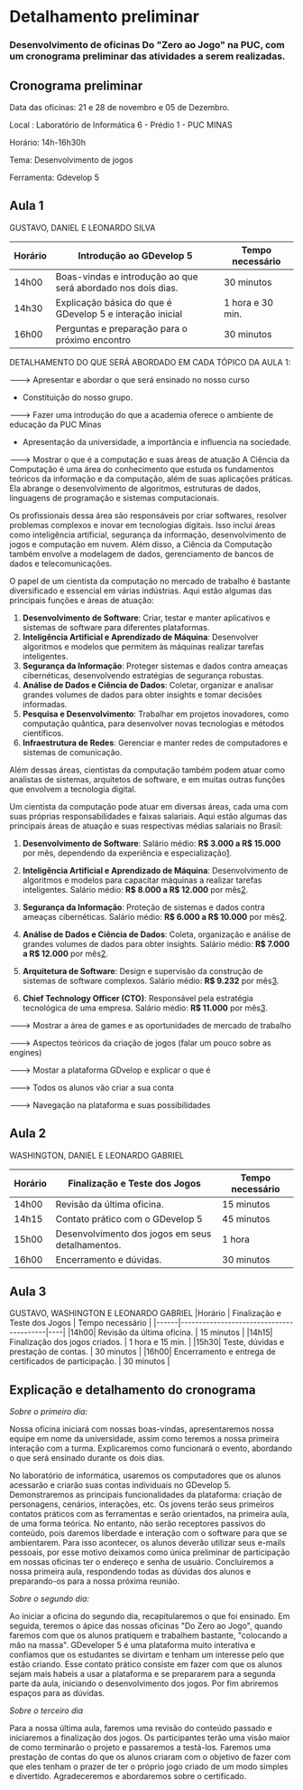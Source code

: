 # Detalhamento preliminar

### Desenvolvimento de oficinas Do "Zero ao Jogo" na PUC, com um cronograma preliminar das atividades a serem realizadas.

## Cronograma preliminar

Data das oficinas: 21 e 28 de novembro e 05 de Dezembro.

Local : Laboratório de Informática 6 - Prédio 1 - PUC MINAS

Horário: 14h-16h30h

Tema: Desenvolvimento de jogos

Ferramenta: Gdevelop 5


## Aula 1

GUSTAVO, DANIEL E LEONARDO SILVA

|Horário | Introdução ao GDevelop 5  | Tempo necessário |
|------|-----------------------------------------|----|
|14h00| Boas-vindas e introdução ao que será abordado nos dois dias.| 30 minutos | 
|14h30| Explicação básica do que é GDevelop 5 e interação inicial | 1 hora e 30 min. |
|16h00| Perguntas e preparação para o próximo encontro   | 30 minutos |



 DETALHAMENTO DO QUE SERÁ ABORDADO EM CADA TÓPICO DA AULA 1:

 ---> Apresentar e abordar o que será ensinado no nosso curso
 * Constituição do nosso grupo.
 
 ---> Fazer uma introdução do que a academia oferece o ambiente de educação da PUC Minas
* Apresentação da universidade, a importância e influencia na sociedade.
 
 ---> Mostrar o que é a computação e suas áreas de atuação
 A Ciência da Computação é uma área do conhecimento que estuda os fundamentos teóricos da informação e da computação, além de suas aplicações práticas. Ela abrange o desenvolvimento de algoritmos, estruturas de dados, linguagens de programação e sistemas computacionais.

 Os profissionais dessa área são responsáveis por criar softwares, resolver problemas complexos e inovar em tecnologias digitais. Isso inclui áreas como inteligência artificial, segurança da informação, desenvolvimento de jogos e computação em nuvem. Além disso, a Ciência da Computação também envolve a modelagem de dados, gerenciamento de bancos de dados e telecomunicações.

 O papel de um cientista da computação no mercado de trabalho é bastante diversificado e essencial em várias indústrias. Aqui estão algumas das principais funções e áreas de atuação:

1. **Desenvolvimento de Software**: Criar, testar e manter aplicativos e sistemas de software para diferentes plataformas.
2. **Inteligência Artificial e Aprendizado de Máquina**: Desenvolver algoritmos e modelos que permitem às máquinas realizar tarefas inteligentes.
3. **Segurança da Informação**: Proteger sistemas e dados contra ameaças cibernéticas, desenvolvendo estratégias de segurança robustas.
4. **Análise de Dados e Ciência de Dados**: Coletar, organizar e analisar grandes volumes de dados para obter insights e tomar decisões informadas.
5. **Pesquisa e Desenvolvimento**: Trabalhar em projetos inovadores, como computação quântica, para desenvolver novas tecnologias e métodos científicos.
6. **Infraestrutura de Redes**: Gerenciar e manter redes de computadores e sistemas de comunicação.

Além dessas áreas, cientistas da computação também podem atuar como analistas de sistemas, arquitetos de software, e em muitas outras funções que envolvem a tecnologia digital.

Um cientista da computação pode atuar em diversas áreas, cada uma com suas próprias responsabilidades e faixas salariais. Aqui estão algumas das principais áreas de atuação e suas respectivas médias salariais no Brasil:

1. **Desenvolvimento de Software**: Salário médio: **R$ 3.000 a R$ 15.000** por mês, dependendo da experiência e especialização[1](https://www.unit.br/blog/areas-de-atuacao-ciencia-da-computacao).

2. **Inteligência Artificial e Aprendizado de Máquina**: Desenvolvimento de algoritmos e modelos para capacitar máquinas a realizar tarefas inteligentes. Salário médio: **R$ 8.000 a R$ 12.000** por mês[2](https://www.faesa.br/blog/cientista-da-computacao-funcao-salarios-e-perfil).

3. **Segurança da Informação**: Proteção de sistemas e dados contra ameaças cibernéticas. Salário médio: **R$ 6.000 a R$ 10.000** por mês[2](https://www.faesa.br/blog/cientista-da-computacao-funcao-salarios-e-perfil).

4. **Análise de Dados e Ciência de Dados**: Coleta, organização e análise de grandes volumes de dados para obter insights. Salário médio: **R$ 7.000 a R$ 12.000** por mês[2](https://www.faesa.br/blog/cientista-da-computacao-funcao-salarios-e-perfil).

5. **Arquitetura de Software**: Design e supervisão da construção de sistemas de software complexos. Salário médio: **R$ 9.232** por mês[3](https://bing.com/search?q=%c3%a1reas+de+atua%c3%a7%c3%a3o+de+um+cientista+da+computa%c3%a7%c3%a3o+e+seus+respectivos+sal%c3%a1rios).

6. **Chief Technology Officer (CTO)**: Responsável pela estratégia tecnológica de uma empresa. Salário médio: **R$ 11.000** por mês[3](https://bing.com/search?q=%c3%a1reas+de+atua%c3%a7%c3%a3o+de+um+cientista+da+computa%c3%a7%c3%a3o+e+seus+respectivos+sal%c3%a1rios).

 ---> Mostrar a área de games e as oportunidades de mercado de trabalho

 ---> Aspectos teóricos da criação de jogos (falar um pouco sobre as engines)
 
 ---> Mostar a plataforma GDvelop e explicar o que é
 
 ---> Todos os alunos vão criar a sua conta
 
 ---> Navegação na plataforma e suas possibilidades


## Aula 2

WASHINGTON, DANIEL E LEONARDO GABRIEL

|Horário | Finalização e Teste dos Jogos  | Tempo necessário |
|------|-----------------------------------------|----|
|14h00| Revisão da última oficina. | 15 minutos | 
|14h15| Contato prático com o GDevelop 5 |  45 minutos |
|15h00| Desenvolvimento dos jogos em seus detalhamentos. | 1 hora |
|16h00| Encerramento e dúvidas. | 30 minutos |




## Aula 3

GUSTAVO, WASHINGTON E LEONARDO GABRIEL
|Horário | Finalização e Teste dos Jogos  | Tempo necessário |
|------|-----------------------------------------|----|
|14h00| Revisão da última oficina. | 15 minutos | 
|14h15| Finalização dos jogos criados. | 1 hora e 15 min. |
|15h30| Teste, dúvidas e prestação de contas. | 30 minutos | 
|16h00| Encerramento e entrega de certificados de participação. | 30 minutos |




## Explicação e detalhamento do cronograma


*Sobre o primeiro dia:*

  Nossa oficina iniciará com nossas boas-vindas, apresentaremos nossa equipe em nome da universidade, assim como teremos a nossa primeira interação com a turma. Explicaremos como funcionará o evento, abordando o que será ensinado durante os dois dias.
  
  No laboratório de informática, usaremos os computadores que os alunos acessarão e criarão suas contas individuais no GDevelop 5. Demonstraremos as principais funcionalidades da plataforma: criação de personagens, cenários, interações, etc. Os jovens terão seus primeiros contatos práticos com as ferramentas e serão orientados, na primeira aula, de uma forma teórica. No entanto, não serão receptores passivos do conteúdo, pois daremos liberdade e interação com o software para que se ambientarem. Para isso acontecer, os alunos deverão utilizar seus e-mails pessoais, por esse motivo deixamos como única preliminar de participação em nossas oficinas ter o endereço e senha de usuário. Concluiremos a nossa primeira aula, respondendo todas as dúvidas dos alunos e preparando-os para a nossa próxima reunião.

  
*Sobre o segundo dia:*
  
  Ao iniciar a oficina do segundo dia, recapitularemos o que foi ensinado. Em seguida, teremos o ápice das nossas oficinas "Do Zero ao Jogo", quando faremos com que os alunos pratiquem e trabalhem bastante, "colocando a mão na massa". GDeveloper 5 é uma plataforma muito interativa e confiamos que os estudantes se divirtam e tenham um interesse pelo que estão criando. Esse contato prático consiste em fazer com que os alunos sejam mais habeis a usar a plataforma e se prepararem para a segunda parte da aula, iniciando o desenvolvimento dos jogos. Por fim abriremos espaços para as dúvidas.


*Sobre o terceiro dia*

Para a nossa última aula, faremos uma revisão do conteúdo passado e iniciaremos a finalização dos jogos. Os participantes terão uma visão maior de como terminarão o projeto e passaremos a testá-los. Faremos uma prestação de contas do que os alunos criaram com o objetivo de fazer com que eles tenham o prazer de ter o próprio jogo criado de um modo simples e divertido. Agradeceremos e abordaremos sobre o certificado.




